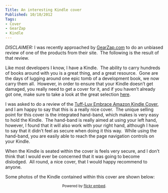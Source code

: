 ```yaml
---
Title: An interesting Kindle cover
Published: 10/10/2012
Tags:
- Cover
- GearZap
- Kindle
---
```


_DISCLAIMER:_ I was recently approached by [GearZap.com](http://www.gearzap.com/) to do an unbiased review of one of the products from their site.  The following is the result of that review.

Like most developers I know, I have a Kindle.  The ability to carry hundreds of books around with you is a great thing, and a great resource.  Gone are the days of lugging around one epic tomb of a development book, we now carry them all.  However, in order to ensure that your Kindle doesn’t get damaged, you really need to get a cover for it, and if you haven’t already got one, make sure to take a look at the great selection [here](http://www.gearzap.com/amazon-kindle-accessories/amazon-kindle-covers.html).

I was asked to do a review of the [Tuff-Luv Embrace Amazon Kindle Cover](http://www.gearzap.com/tuff-luv-embrace-amazon-kindle-cover-black.html), and I am happy to say that this is a really nice cover.  The unique selling point for this cover is the integrated hand-band, which makes is very easy to hold the Kindle.  The hand-band is really aimed at using your left hand, however, I found that it will also work with your right hand, although I have to say that it didn’t feel as secure when doing it this way.  While using the hand-band, you are easily able to reach the page navigation controls on your Kindle.

When the Kindle is seated within the cover is feels very secure, and I don’t think that I would ever be concerned that it was going to become dislodged.  All round, a nice cover, that I would happy recommend to anyone.

Some photos of the Kindle contained within this cover are shown below:

<div id="flickrembed"></div><small style="display: block; text-align: center; margin: 0 auto;">Powered by <a href="https://flickrembed.com">flickr embed</a>.</small>

<script src="https://flickrembed.com/embed_v2.js.php?source=flickr&layout=responsive&input=72157673989759394&sort=0&by=album&theme=default&scale=fit&skin=default&id=5850544461b40"></script>
